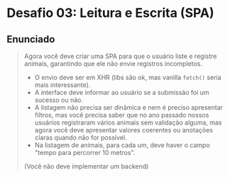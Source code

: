 # Desafio 03: Leitura e Escrita (SPA)

## Enunciado
> Agora você deve criar uma SPA para que o usuário liste e registre animais, garantindo que ele não envie registros incompletos.
> * O envio deve ser em XHR (libs são ok, mas vanilla `fetch()` seria mais interessante).
> * A interface deve informar ao usuário se a submissão foi um sucesso ou não.
> * A listagem não precisa ser dinâmica e nem é preciso apresentar filtros, mas você precisa saber que no ano passado nossos usuários registraram vários animais sem validação alguma, mas agora você deve apresentar valores coerentes ou anotações claras quando não for possível.
> * Na listagem de animais, para cada um, deve haver o campo "tempo para percorrer 10 metros".
>
> (Você não deve implementar um backend)
